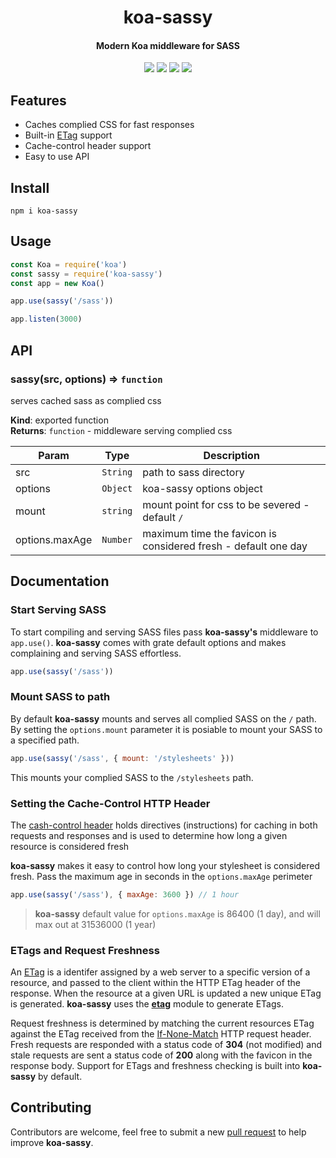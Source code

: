 <h1 align='center'>koa-sassy</h1>

<h4 align='center'>Modern Koa middleware for SASS</h4>

<div align='center'>
  <img src='https://img.shields.io/github/workflow/status/dominicegginton/koa-sassy/CI/master?label=CI'>
  <img src='https://img.shields.io/codeclimate/coverage/dominicegginton/koa-sassy'>
  <img src='https://img.shields.io/npm/dt/koa-sassy?label=Downloads'>
  <img src='https://img.shields.io/badge/Code%20Style-standard-brightgreen.svg'>
</div>

## Features

- Caches complied CSS for fast responses
- Built-in [ETag](https://developer.mozilla.org/en-US/docs/Web/HTTP/Headers/ETag) support
- Cache-control header support
- Easy to use API

## Install

``` shell
npm i koa-sassy
```

## Usage

``` js
const Koa = require('koa')
const sassy = require('koa-sassy')
const app = new Koa()

app.use(sassy('/sass'))

app.listen(3000)
```

## API

### sassy(src, options) ⇒ `function`

serves cached sass as complied css

**Kind**: exported function  
**Returns**: `function` - middleware serving complied css

| Param | Type | Description |
| --- | --- | --- |
| src | `String` | path to sass directory |
| options | `Object` | koa-sassy options object |
| mount | `string` | mount point for css to be severed - default `/` |
| options.maxAge | `Number` | maximum time the favicon is considered fresh - default one day |

## Documentation

### Start Serving SASS

To start compiling and serving SASS files pass **koa-sassy's** middleware to `app.use()`. **koa-sassy** comes with grate default options and makes complaining and serving SASS effortless.

``` js
app.use(sassy('/sass'))
```

### Mount SASS to path

By default **koa-sassy** mounts and serves all complied SASS on the `/` path. By setting the `options.mount` parameter it is posiable to mount your SASS to a specified path.

``` js
app.use(sassy('/sass', { mount: '/stylesheets' }))
```

This mounts your complied SASS to the `/stylesheets` path.

### Setting the Cache-Control HTTP Header

The [cash-control header](https://developer.mozilla.org/en-US/docs/Web/HTTP/Headers/Cache-Control) holds directives (instructions) for caching in both requests and responses and is used to determine how long a given resource is considered fresh

**koa-sassy** makes it easy to control how long your stylesheet is considered fresh. Pass the maximum age in seconds in the `options.maxAge` perimeter

``` js
app.use(sassy('/sass'), { maxAge: 3600 }) // 1 hour
```

> **koa-sassy** default value for `options.maxAge` is 86400 (1 day), and will max out at 31536000 (1 year)

### ETags and Request Freshness

An [ETag](https://developer.mozilla.org/en-US/docs/Web/HTTP/Headers/ETag) is a identifer assigned by a web server to a specific version of a resource, and passed to the client within the HTTP ETag header of the response. When the resource at a given URL is updated a new unique ETag is generated. **koa-sassy** uses the [**etag**](https://github.com/jshttp/etag) module to generate ETags.

Request freshness is determined by matching the current resources ETag against the ETag received from the [If-None-Match](https://developer.mozilla.org/en-US/docs/Web/HTTP/Headers/If-None-Match) HTTP request header. Fresh requests are responded with a status code of **304** (not modified) and stale requests are sent a status code of **200** along with the favicon in the response body. Support for ETags and freshness checking is built into **koa-sassy** by default.

## Contributing

Contributors are welcome, feel free to submit a new [pull request](https://github.com/dominicegginton/koa-sassy/pulls)  to help improve **koa-sassy**.
